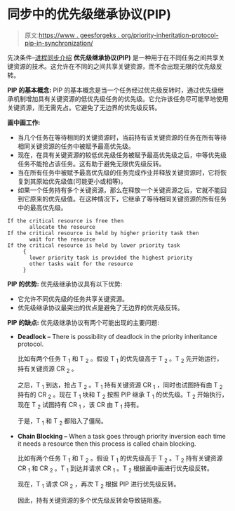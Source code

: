 # 同步中的优先级继承协议(PIP)

> 原文:[https://www . geesforgeks . org/priority-inheritation-protocol-pip-in-synchronization/](https://www.geeksforgeeks.org/priority-inheritance-protocol-pip-in-synchronization/)

先决条件–[进程同步介绍](https://www.geeksforgeeks.org/introduction-of-process-synchronization/)
**优先级继承协议(PIP)** 是一种用于在不同任务之间共享关键资源的技术。这允许在不同的之间共享关键资源，而不会出现无限的优先级反转。

**PIP 的基本概念:**
PIP 的基本概念是当一个任务经过优先级反转时，通过优先级继承机制增加具有关键资源的低优先级任务的优先级。它允许该任务尽可能早地使用关键资源，而无需先占。它避免了无边界的优先级反转。

**画中画工作:**

*   当几个任务在等待相同的关键资源时，当前持有该关键资源的任务在所有等待相同关键资源的任务中被赋予最高优先级。
*   现在，在具有关键资源的较低优先级任务被赋予最高优先级之后，中等优先级任务不能抢占该任务。这有助于避免无限优先级反转。
*   当在所有任务中被赋予最高优先级的任务完成作业并释放关键资源时，它将恢复到其原始优先级值(可能更小或相等)。
*   如果一个任务持有多个关键资源，那么在释放一个关键资源之后，它就不能回到它原来的优先级值。在这种情况下，它继承了等待相同关键资源的所有任务中的最高优先级。

```
If the critical resource is free then
       allocate the resource
If the critical resource is held by higher priority task then
       wait for the resource
If the critical resource is held by lower priority task
     {    
       lower priority task is provided the highest priority
       other tasks wait for the resource
     } 
```

**PIP 的优势:**
优先级继承协议具有以下优势:

*   它允许不同优先级的任务共享关键资源。
*   优先级继承协议最突出的优点是避免了无边界的优先级反转。

**PIP 的缺点:**
优先级继承协议有两个可能出现的主要问题:

*   **Deadlock –**
    There is possibility of deadlock in the priority inheritance protocol.

    比如有两个任务 T <sub>1</sub> 和 T <sub>2</sub> 。假设 T <sub>1</sub> 的优先级高于 T <sub>2</sub> 。T <sub>2</sub> 先开始运行，持有关键资源 CR <sub>2</sub> 。

    之后，T <sub>1</sub> 到达，抢占 T <sub>2</sub> 。T <sub>1</sub> 持有关键资源 CR <sub>1</sub> ，同时也试图持有由 T <sub>2</sub> 持有的 CR <sub>2</sub> 。现在 T <sub>1</sub> 块和 T <sub>2</sub> 按照 PIP 继承 T <sub>1</sub> 的优先级。T <sub>2</sub> 开始执行，现在 T <sub>2</sub> 试图持有 CR <sub>1</sub> ，该 CR 由 T <sub>1</sub> 持有。

    于是，T <sub>1</sub> 和 T <sub>2</sub> 都陷入了僵局。

*   **Chain Blocking –**
    When a task goes through priority inversion each time it needs a resource then this process is called chain blocking.

    比如有两个任务 T <sub>1</sub> 和 T <sub>2</sub> 。假设 T <sub>1</sub> 的优先级高于 T <sub>2</sub> 。T <sub>2</sub> 持有关键资源 CR <sub>1</sub> 和 CR <sub>2</sub> 。T <sub>1</sub> 到达并请求 CR <sub>1</sub> 。T <sub>2</sub> 根据画中画进行优先级反转。

    现在，T <sub>1</sub> 请求 CR <sub>2</sub> ，再次 T <sub>2</sub> 根据 PIP 进行优先级反转。

    因此，持有关键资源的多个优先级反转会导致链阻塞。